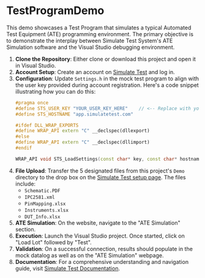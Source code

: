 # TestProgramDemo

This demo showcases a Test Program that simulates a typical Automated Test Equipment (ATE) programming environment. The primary objective is to demonstrate the interplay between Simulate Test System's ATE Simulation software and the Visual Studio debugging environment.

1. **Clone the Repository**: Either clone or download this project and open it in Visual Studio.
2. **Account Setup**: Create an account on [Simulate Test](https://app.simulatetest.com) and log in.
3. **Configuration**: Update `Settings.h` in the mock test program to align with the user key provided during account registration. Here's a code snippet illustrating how you can do this:
   ```cpp
   #pragma once
   #define STS_USER_KEY "YOUR_USER_KEY_HERE"    // <-- Replace with your user key
   #define STS_HOSTNAME "app.simulatetest.com"

   #ifdef DLL_WRAP_EXPORTS
   #define WRAP_API extern "C" __declspec(dllexport)
   #else
   #define WRAP_API extern "C" __declspec(dllimport)
   #endif

   WRAP_API void STS_LoadSettings(const char* key, const char* hostname);
   ```
4. **File Upload**: Transfer the 5 designated files from this project's `Demo` directory to the drop box on the [Simulate Test setup page](https://app.simulatetest.com). The files include:
   - `Schematic.PDF`
   - `IPC2581.xml`
   - `PinMapping.xlsx`
   - `Instruments.xlsx`
   - `DUT_Info.xlsx`
5. **ATE Simulation**: On the website, navigate to the "ATE Simulation" section.
6. **Execution**: Launch the Visual Studio project. Once started, click on "Load Lot" followed by "Test".
7. **Validation**: On a successful connection, results should populate in the mock datalog as well as on the "ATE Simulation" webpage.
8. **Documentation**: For a comprehensive understanding and navigation guide, visit [Simulate Test Documentation](https://docs.simulatetest.com).
